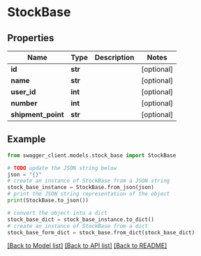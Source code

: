 # StockBase


## Properties

Name | Type | Description | Notes
------------ | ------------- | ------------- | -------------
**id** | **str** |  | [optional] 
**name** | **str** |  | [optional] 
**user_id** | **int** |  | [optional] 
**number** | **int** |  | [optional] 
**shipment_point** | **str** |  | [optional] 

## Example

```python
from swagger_client.models.stock_base import StockBase

# TODO update the JSON string below
json = "{}"
# create an instance of StockBase from a JSON string
stock_base_instance = StockBase.from_json(json)
# print the JSON string representation of the object
print(StockBase.to_json())

# convert the object into a dict
stock_base_dict = stock_base_instance.to_dict()
# create an instance of StockBase from a dict
stock_base_form_dict = stock_base.from_dict(stock_base_dict)
```
[[Back to Model list]](../README.md#documentation-for-models) [[Back to API list]](../README.md#documentation-for-api-endpoints) [[Back to README]](../README.md)


